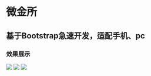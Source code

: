 # 微金所
## 基于Bootstrap急速开发，适配手机、pc
### 效果展示
<img src="http://www.lovefoods.top/static/images/weijinsuo/001.png">
<img src="http://www.lovefoods.top/static/images/weijinsuo/002.png">
<img src="http://www.lovefoods.top/static/images/weijinsuo/003.png">
